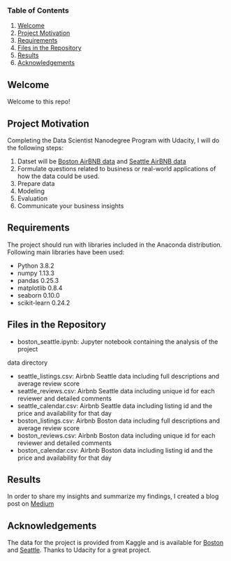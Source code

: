 
### Table of Contents

1. [Welcome](#welcome)
2. [Project Motivation](#motivation)
3. [Requirements](#requirements)
4. [Files in the Repository](#filesintherepository)
5. [Results](#results)
6. [Acknowledgements](#acknowledgements)

## Welcome <a name="welcome"></a>

Welcome to this repo!

## Project Motivation <a name="motivation"></a>

Completing the Data Scientist Nanodegree Program with Udacity, I will do the following steps:

1. Datset will be [Boston AirBNB data](https://www.kaggle.com/airbnb/boston) and [Seattle AirBNB data](https://www.kaggle.com/airbnb/seattle/data)
2. Formulate questions related to business or real-world applications of how the data could be used.
5. Prepare data
6. Modeling
7. Evaluation
8. Communicate your business insights

## Requirements <a name="requirements"></a>

The project should run with libraries included in the Anaconda distribution. Following main libraries have been used:

  - Python 3.8.2
  - numpy 1.13.3
  - pandas 0.25.3
  - matplotlib 0.8.4
  - seaborn 0.10.0
  - scikit-learn 0.24.2


## Files in the Repository <a name="filesintherepository"></a>

  - boston_seattle.ipynb: Jupyter notebook containing the analysis of the project

data directory
  - seattle_listings.csv: Airbnb Seattle data including full descriptions and average review score
  - seattle_reviews.csv: Airbnb Seattle data including unique id for each reviewer and detailed comments
  - seattle_calendar.csv: Airbnb Seattle data including listing id and the price and availability for that day
  - boston_listings.csv: Airbnb Boston data including full descriptions and average review score
  - boston_reviews.csv: Airbnb Boston data including unique id for each reviewer and detailed comments
  - boston_calendar.csv: Airbnb Boston data including listing id and the price and availability for that day

## Results <a name="results"></a>

In order to share my insights and summarize my findings, I created a blog post on [Medium](https://robsamm.medium.com/thats-why-being-a-superhost-is-not-the-most-important-fact-at-airbnb-c6f063b4a232)

## Acknowledgements <a name="acknowledgements"></a>

The data for the project is provided from Kaggle and is available for [Boston](https://www.kaggle.com/airbnb/boston) and [Seattle](https://www.kaggle.com/airbnb/seattle/data). 
Thanks to Udacity for a great project.


